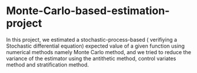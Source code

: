 # Monte-Carlo-based-estimation-project
In this project, we estimated a stochastic-process-based ( verifiying a Stochastic differential equation) expected value of a given function using numerical methods namely Monte Carlo method, and we tried to reduce the variance of the estimator using the antithetic method, control variates method and stratification method.
